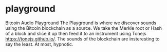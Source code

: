 # playground

Bitcoin Audio Playground
The Playground is where we discover sounds using the Bitcoin blockchain as a source. We take the Merkle root or Hash of a block and slice it up then feed it to an instrument using Tonejs https://tonejs.github.io/.
The sounds of the blockchain are insteresting to say the least. At most, hypnotic. 
